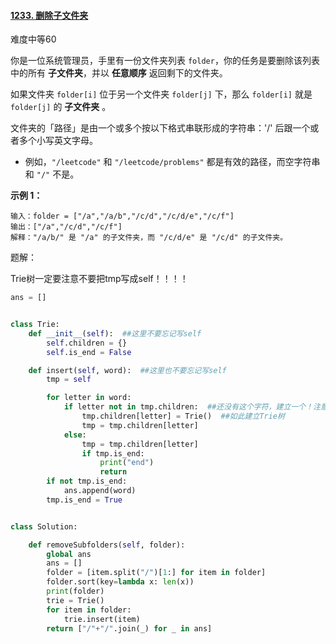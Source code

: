#### [1233. 删除子文件夹](https://leetcode.cn/problems/remove-sub-folders-from-the-filesystem/)

难度中等60

你是一位系统管理员，手里有一份文件夹列表 `folder`，你的任务是要删除该列表中的所有 **子文件夹**，并以 **任意顺序** 返回剩下的文件夹。

如果文件夹 `folder[i]` 位于另一个文件夹 `folder[j]` 下，那么 `folder[i]` 就是 `folder[j]` 的 **子文件夹** 。

文件夹的「路径」是由一个或多个按以下格式串联形成的字符串：'/' 后跟一个或者多个小写英文字母。

- 例如，`"/leetcode"` 和 `"/leetcode/problems"` 都是有效的路径，而空字符串和 `"/"` 不是。

 

**示例 1：**

```
输入：folder = ["/a","/a/b","/c/d","/c/d/e","/c/f"]
输出：["/a","/c/d","/c/f"]
解释："/a/b/" 是 "/a" 的子文件夹，而 "/c/d/e" 是 "/c/d" 的子文件夹。
```

题解：

Trie树一定要注意不要把tmp写成self！！！！

```python
ans = []


class Trie:
    def __init__(self):  ##这里不要忘记写self
        self.children = {}
        self.is_end = False

    def insert(self, word):  ##这里也不要忘记写self
        tmp = self

        for letter in word:
            if letter not in tmp.children:  ##还没有这个字符，建立一个！注意是tmp，而不是self
                tmp.children[letter] = Trie()  ##如此建立Trie树
                tmp = tmp.children[letter]
            else:
                tmp = tmp.children[letter]
                if tmp.is_end:
                    print("end")
                    return
        if not tmp.is_end:
            ans.append(word)
        tmp.is_end = True


class Solution:

    def removeSubfolders(self, folder):
        global ans
        ans = []
        folder = [item.split("/")[1:] for item in folder]
        folder.sort(key=lambda x: len(x))
        print(folder)
        trie = Trie()
        for item in folder:
            trie.insert(item)
        return ["/"+"/".join(_) for _ in ans]
```

